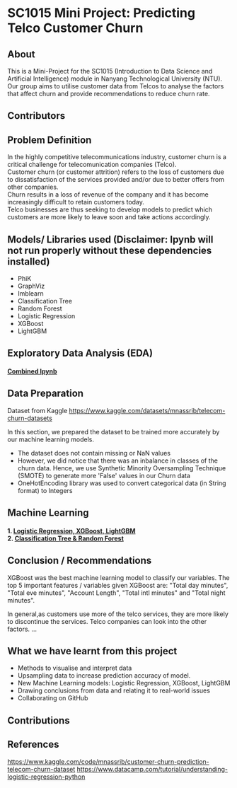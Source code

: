 # SC1015 Mini Project: Predicting Telco Customer Churn


## About 
This is a Mini-Project for the SC1015 (Introduction to Data Science and Artificial Intelligence) module in Nanyang Technological University (NTU).<br>
Our group aims to utilise customer data from Telcos to analyse the factors that affect churn and provide recommendations to reduce churn rate.


## Contributors


## Problem Definition 

In the highly competitive telecommunications industry, customer churn is a critical challenge for telecomunication companies (Telco). <br>
Customer churn (or customer attrition) refers to the loss of customers due to dissatisfaction of the services provided and/or due to better offers 
from other companies. <br>
Churn results in a loss of revenue of the company and it has become increasingly difficult to retain customers today. <br>
Telco businesses are thus seeking to develop models to predict which customers are more likely to leave soon and take actions accordingly.



## Models/ Libraries used (Disclaimer: Ipynb will not run properly without these dependencies installed)
- PhiK
- GraphViz
- Imblearn
- Classification Tree
- Random Forest
- Logistic Regression
- XGBoost
- LightGBM


## Exploratory Data Analysis (EDA)
#### [Combined Ipynb](https://github.com/chuaqindi/sc1015-miniproject/blob/main/All%20models.ipynb)

## Data Preparation

Dataset from Kaggle https://www.kaggle.com/datasets/mnassrib/telecom-churn-datasets <br>

In this section, we prepared the dataset to be trained more accurately by our machine learning models.

- The dataset does not contain missing or NaN values
- However, we did notice that there was an inbalance in classes of the churn data. Hence, we use Synthetic Minority Oversampling Technique (SMOTE) to generate more 'False' values in our Churn data 
- OneHotEncoding library was used to convert categorical data (in String format) to Integers


## Machine Learning
#### 1. [Logistic Regression, XGBoost, LightGBM](https://github.com/chuaqindi/sc1015-miniproject/blob/main/ClassificationTree_RandomForest.ipynb) <br> 2. [Classification Tree & Random Forest](https://github.com/chuaqindi/sc1015-miniproject/blob/main/LogReg_XGBoost_LightGBM.ipynb) 


## Conclusion / Recommendations
 
XGBoost was the best machine learning model to classify our variables. The top 5 important features / variables given XGBoost are: "Total day minutes", "Total eve minutes", "Account Length", "Total intl minutes" and "Total night minutes".

In general,as customers use more of the telco services, they are more likely to discontinue the services. 
Telco companies can look into the other factors. ...


## What we have learnt from this project 
- Methods to visualise and interpret data
- Upsampling data to increase prediction accuracy of model.
- New Machine Learning models: Logistic Regression, XGBoost, LightGBM
- Drawing conclusions from data and relating it to real-world issues
- Collaborating on GitHub

## Contributions

## References
https://www.kaggle.com/code/mnassrib/customer-churn-prediction-telecom-churn-dataset
https://www.datacamp.com/tutorial/understanding-logistic-regression-python

